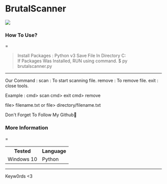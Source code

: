 # BrutalScanner
![](https://i.ibb.co/nR4Bk2p/brutal-scanner.png)

### How To Use?
=
> Install Packages : Python v3 
> Save File In Directory C:\
> If Packages Was Installed, RUN using command. 
$ py brutalscanner.py
----
Our Command :
scan : To start scanning file.
remove : To remove file.
exit : close tools.

Example :
cmd> scan
cmd> exit
cmd> remove

file> filename.txt
or
file> directory/filename.txt

Don't Forget To Follow My Github🥰


### More Information
= 
<table>
<tr> <th>Tested</th> 
<th>Language</th> </tr>
 <tr> 
<td>Windows 10</td> 
<td>Python</td> 
</tr> </table>

--- 
Keyw0rds <3



